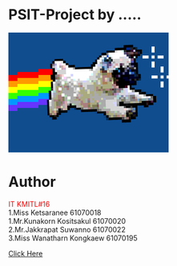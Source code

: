 # PSIT-Project by .....
![](giphy.gif)

# Author
<font color='red'>IT KMITL#16</font> <br />
 1.Miss Ketsaranee         61070018 <br />
 1.Mr.Kunakorn Kositsakul  61070020 <br />
 2.Mr.Jakkrapat Suwanno    61070022 <br />
 3.Miss Wanatharn Kongkaew 61070195 <br />

<a href=https://www.google.com/>Click Here</a>
